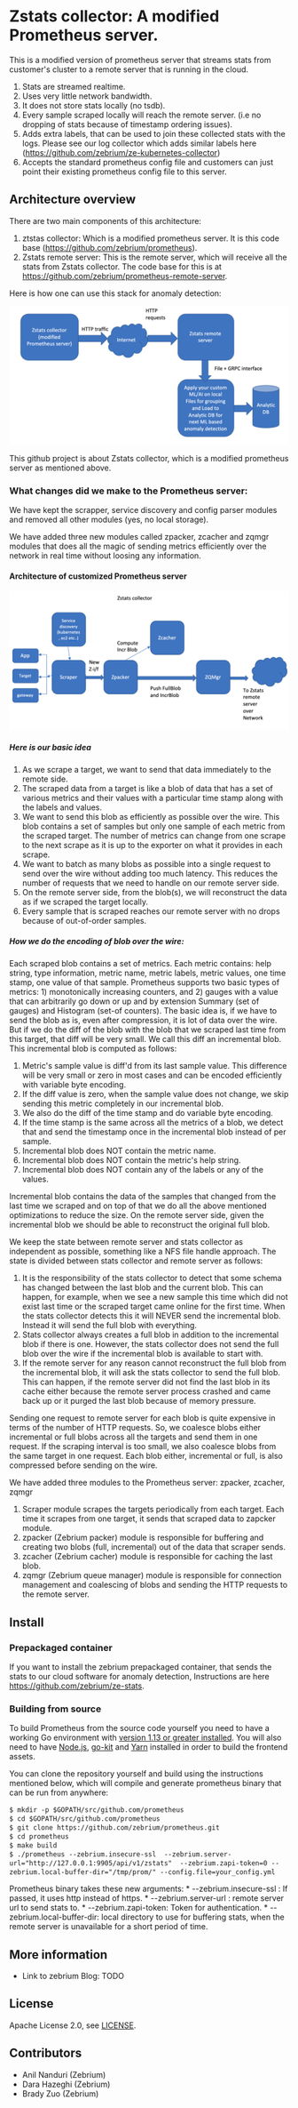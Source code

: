 # Zstats collector: A modified Prometheus server.

This is a modified version of prometheus server that streams stats from customer's cluster to a remote server that is running in the cloud.

1. Stats are streamed realtime.
2. Uses very little network bandwidth.
3. It does not store stats locally (no tsdb).
3. Every sample scraped locally will reach the remote server. (i.e no dropping of stats because of timestamp ordering issues).
4. Adds extra labels, that can be used to join these collected stats with the logs. Please see our log collector which adds similar labels here (https://github.com/zebrium/ze-kubernetes-collector)
5. Accepts the standard prometheus config file and customers can just point their existing prometheus config file to this server.


## Architecture overview

There are two main components of this architecture:

1. ztstas collector: Which is a modified prometheus server. It is this code base (https://github.com/zebrium/prometheus).
2. Zstats remote server: This is the remote server, which will receive all the stats from Zstats collector. The code base for this is at https://github.com/zebrium/prometheus-remote-server.

Here is how one can use this stack for anomaly detection:


![](https://github.com/zebrium/ze-images/blob/master/stats_architecture.png)

This github project is about Zstats collector, which is a modified prometheus server as mentioned above.

### What changes did we make to the Prometheus server:
We have kept the scrapper, service discovery and config parser modules and removed all other modules (yes, no local storage).

We have added three new modules called zpacker, zcacher and zqmgr modules that does all the magic of sending metrics efficiently over the network in real time without loosing any information.

#### Architecture of customized Prometheus server

![](https://github.com/zebrium/ze-images/blob/master/stats_collector_architecture.png)

##### Here is our basic idea
1. As we scrape a target, we want to send that data immediately to the remote side.
2. The scraped data from a target is like a blob of data that has a set of various metrics and their values with a particular time stamp along with the labels and values.
3. We want to send this blob as efficiently as possible over the wire. This blob contains a set of samples but only one sample of each metric from the scraped target. The number of metrics can change from one scrape to the next scrape as it is up to the exporter on what it provides in each scrape.
4. We want to batch as many blobs as possible into a single request to send over the wire without adding too much latency. This reduces the number of requests that we need to handle on our remote server side.
5. On the remote server side, from the blob(s), we will reconstruct the data as if we scraped the target locally.
6. Every sample that is scraped reaches our remote server with no drops because of out-of-order samples.


##### How we do the encoding of blob over the wire:
Each scraped blob contains a set of metrics. Each metric contains: help string, type information, metric name, metric labels, metric values, one time stamp, one value of that sample. Prometheus supports two basic types of metrics: 1) monotonically increasing counters, and 2) gauges with a value that can arbitrarily go down or up and by extension Summary (set of gauges) and Histogram (set-of counters). The basic idea is, if we have to send the blob as is, even after compression, it is lot of data over the wire. But if we do the diff of the blob with the blob that we scraped last time from this target, that diff will be very small. We call this diff an incremental blob. This incremental blob is computed as follows:
1. Metric's sample value is diff'd from its last sample value. This difference will be very small or zero in most cases and can be encoded efficiently with variable byte encoding.
2. If the diff value is zero, when the sample value does not change, we skip sending this metric completely in our incremental blob.
3. We also do the diff of the time stamp and do variable byte encoding.
4. If the time stamp is the same across all the metrics of a blob, we detect that and send the timestamp once in the incremental blob instead of per sample.
5. Incremental blob does NOT contain the metric name.
6. Incremental blob does NOT contain the metric's help string.
7. Incremental blob does NOT contain any of the labels or any of the values.

Incremental blob contains the data of the samples that changed from the last time we scraped and on top of that we do all the above mentioned optimizations to reduce the size. On the remote server side, given the incremental blob we should be able to reconstruct the original full blob.

We keep the state between remote server and stats collector as independent as possible, something like a NFS file handle approach. The state is divided between stats collector and remote server as follows:
1. It is the responsibility of the stats collector to detect that some schema has changed between the last blob and the current blob. This can happen, for example, when we see a new sample this time which did not exist last time or the scraped target came online for the first time. When the stats collector detects this it will NEVER send the incremental blob. Instead it will send the full blob with everything.
2. Stats collector always creates a full blob in addition to the incremental blob if there is one. However, the stats collector does not send the full blob over the wire if the incremental blob is available to start with. 
3. If the remote server for any reason cannot reconstruct the full blob from the incremental blob, it will ask the stats collector to send the full blob. This can happen, if the remote server did not find the last blob in its cache either because the remote server process crashed and came back up or it purged the last blob because of memory pressure.

Sending one request to remote server for each blob is quite expensive in terms of the number of HTTP requests. So, we coalesce blobs either incremental or full blobs across all the targets and send them in one request. If the scraping interval is too small, we also coalesce blobs from the same target in one request. Each blob either, incremental or full, is also compressed before sending on the wire.

We have added three modules to the Prometheus server: zpacker, zcacher, zqmgr
1. Scraper module scrapes the targets periodically from each target. Each time it scrapes from one target, it sends that scraped data to zapcker module. 
2. zpacker (Zebrium packer) module is responsible for buffering and creating two blobs (full, incremental) out of the data that scraper sends.
3. zcacher (Zebrium cacher) module is responsible for caching the last blob.
4. zqmgr (Zebrium queue manager) module is responsible for connection management and coalescing of blobs and sending the HTTP requests to the remote server.


## Install

### Prepackaged container

If you want to install the zebrium prepackaged container, that sends the stats to our cloud software for anomaly detection, Instructions are here https://github.com/zebrium/ze-stats.


### Building from source

To build Prometheus from the source code yourself you need to have a working
Go environment with [version 1.13 or greater installed](https://golang.org/doc/install).
You will also need to have [Node.js](https://nodejs.org/), [go-kit](https://github.com/go-kit/kit) and [Yarn](https://yarnpkg.com/)
installed in order to build the frontend assets.

You can clone the repository yourself and build using the instructions mentioned below, which will compile and generate prometheus binary that can be run from anywhere:

    $ mkdir -p $GOPATH/src/github.com/prometheus
    $ cd $GOPATH/src/github.com/prometheus
    $ git clone https://github.com/zebrium/prometheus.git
    $ cd prometheus
    $ make build
    $ ./prometheus --zebrium.insecure-ssl  --zebrium.server-url="http://127.0.0.1:9905/api/v1/zstats"  --zebrium.zapi-token=0 --zebrium.local-buffer-dir="/tmp/prom/" --config.file=your_config.yml

Prometheus binary takes these new arguments:
    * --zebrium.insecure-ssl : If passed, it uses http instead of https.
    * --zebrium.server-url : remote server url to send stats to.
    * --zebrium.zapi-token: Token for authentication.
    * --zebrium.local-buffer-dir: local directory to use for buffering stats, when the remote server is unavailable for a short period of time.

## More information

  * Link to zebrium Blog: TODO 

## License

Apache License 2.0, see [LICENSE](https://github.com/prometheus/prometheus/blob/master/LICENSE).

## Contributors
* Anil Nanduri (Zebrium)
* Dara Hazeghi (Zebrium)
* Brady Zuo (Zebrium)
